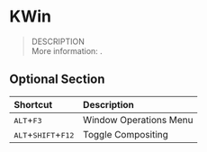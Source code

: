 # KWin
> DESCRIPTION  
> More information: <URL>.

## Optional Section
|Shortcut|Description|
|:--|:--|
|<kbd>ALT</kbd>+<kbd>F3</kbd>|Window Operations Menu|
|<kbd>ALT</kbd>+<kbd>SHIFT</kbd>+<kbd>F12</kbd>|Toggle Compositing|
